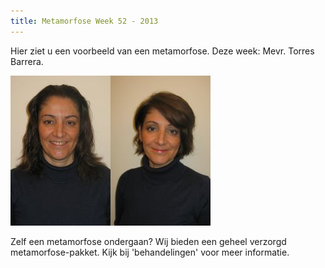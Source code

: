 ```yaml
---
title: Metamorfose Week 52 - 2013
---
```


Hier ziet u een voorbeeld van een metamorfose. Deze week: Mevr. Torres Barrera.

![](/uploads/versions/metamorfose_barrera_v---x----160-240x---.jpg)![](/uploads/versions/metamorfose_barrera_n---x----160-240x---.jpg)

Zelf een metamorfose ondergaan? Wij bieden een geheel verzorgd metamorfose-pakket. Kijk bij 'behandelingen' voor meer informatie.